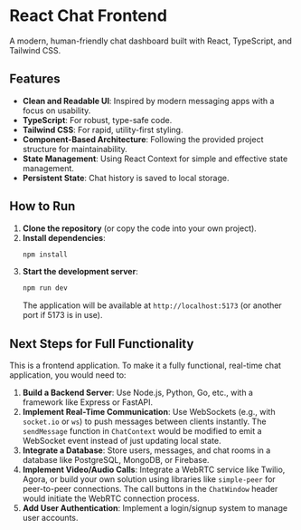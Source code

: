 # React Chat Frontend

A modern, human-friendly chat dashboard built with React, TypeScript, and Tailwind CSS.

## Features

- **Clean and Readable UI**: Inspired by modern messaging apps with a focus on usability.
- **TypeScript**: For robust, type-safe code.
- **Tailwind CSS**: For rapid, utility-first styling.
- **Component-Based Architecture**: Following the provided project structure for maintainability.
- **State Management**: Using React Context for simple and effective state management.
- **Persistent State**: Chat history is saved to local storage.

## How to Run

1.  **Clone the repository** (or copy the code into your own project).
2.  **Install dependencies**:
    ```bash
    npm install
    ```
3.  **Start the development server**:
    ```bash
    npm run dev
    ```
    The application will be available at `http://localhost:5173` (or another port if 5173 is in use).

## Next Steps for Full Functionality

This is a frontend application. To make it a fully functional, real-time chat application, you would need to:

1.  **Build a Backend Server**: Use Node.js, Python, Go, etc., with a framework like Express or FastAPI.
2.  **Implement Real-Time Communication**: Use WebSockets (e.g., with `socket.io` or `ws`) to push messages between clients instantly. The `sendMessage` function in `ChatContext` would be modified to emit a WebSocket event instead of just updating local state.
3.  **Integrate a Database**: Store users, messages, and chat rooms in a database like PostgreSQL, MongoDB, or Firebase.
4.  **Implement Video/Audio Calls**: Integrate a WebRTC service like Twilio, Agora, or build your own solution using libraries like `simple-peer` for peer-to-peer connections. The call buttons in the `ChatWindow` header would initiate the WebRTC connection process.
5.  **Add User Authentication**: Implement a login/signup system to manage user accounts.






<!-- # React + TypeScript + Vite

This template provides a minimal setup to get React working in Vite with HMR and some ESLint rules.

Currently, two official plugins are available:

- [@vitejs/plugin-react](https://github.com/vitejs/vite-plugin-react/blob/main/packages/plugin-react) uses [Babel](https://babeljs.io/) (or [oxc](https://oxc.rs) when used in [rolldown-vite](https://vite.dev/guide/rolldown)) for Fast Refresh
- [@vitejs/plugin-react-swc](https://github.com/vitejs/vite-plugin-react/blob/main/packages/plugin-react-swc) uses [SWC](https://swc.rs/) for Fast Refresh

## React Compiler

The React Compiler is not enabled on this template because of its impact on dev & build performances. To add it, see [this documentation](https://react.dev/learn/react-compiler/installation).

## Expanding the ESLint configuration

If you are developing a production application, we recommend updating the configuration to enable type-aware lint rules:

```js
export default defineConfig([
  globalIgnores(['dist']),
  {
    files: ['**/*.{ts,tsx}'],
    extends: [
      // Other configs...

      // Remove tseslint.configs.recommended and replace with this
      tseslint.configs.recommendedTypeChecked,
      // Alternatively, use this for stricter rules
      tseslint.configs.strictTypeChecked,
      // Optionally, add this for stylistic rules
      tseslint.configs.stylisticTypeChecked,

      // Other configs...
    ],
    languageOptions: {
      parserOptions: {
        project: ['./tsconfig.node.json', './tsconfig.app.json'],
        tsconfigRootDir: import.meta.dirname,
      },
      // other options...
    },
  },
])
```

You can also install [eslint-plugin-react-x](https://github.com/Rel1cx/eslint-react/tree/main/packages/plugins/eslint-plugin-react-x) and [eslint-plugin-react-dom](https://github.com/Rel1cx/eslint-react/tree/main/packages/plugins/eslint-plugin-react-dom) for React-specific lint rules:

```js
// eslint.config.js
import reactX from 'eslint-plugin-react-x'
import reactDom from 'eslint-plugin-react-dom'

export default defineConfig([
  globalIgnores(['dist']),
  {
    files: ['**/*.{ts,tsx}'],
    extends: [
      // Other configs...
      // Enable lint rules for React
      reactX.configs['recommended-typescript'],
      // Enable lint rules for React DOM
      reactDom.configs.recommended,
    ],
    languageOptions: {
      parserOptions: {
        project: ['./tsconfig.node.json', './tsconfig.app.json'],
        tsconfigRootDir: import.meta.dirname,
      },
      // other options...
    },
  },
])
``` -->
